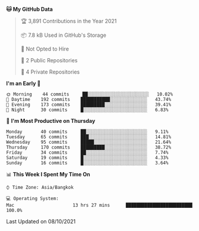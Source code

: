 <!--START_SECTION:waka-->
**🐱 My GitHub Data** 

> 🏆 3,891 Contributions in the Year 2021
 > 
> 📦 7.8 kB Used in GitHub's Storage 
 > 
> 🚫 Not Opted to Hire
 > 
> 📜 2 Public Repositories 
 > 
> 🔑 4 Private Repositories  
 > 
**I'm an Early 🐤** 

```text
🌞 Morning    44 commits     ██░░░░░░░░░░░░░░░░░░░░░░░   10.02% 
🌆 Daytime    192 commits    ███████████░░░░░░░░░░░░░░   43.74% 
🌃 Evening    173 commits    █████████░░░░░░░░░░░░░░░░   39.41% 
🌙 Night      30 commits     █░░░░░░░░░░░░░░░░░░░░░░░░   6.83%

```
📅 **I'm Most Productive on Thursday** 

```text
Monday       40 commits     ██░░░░░░░░░░░░░░░░░░░░░░░   9.11% 
Tuesday      65 commits     ███░░░░░░░░░░░░░░░░░░░░░░   14.81% 
Wednesday    95 commits     █████░░░░░░░░░░░░░░░░░░░░   21.64% 
Thursday     170 commits    █████████░░░░░░░░░░░░░░░░   38.72% 
Friday       34 commits     ██░░░░░░░░░░░░░░░░░░░░░░░   7.74% 
Saturday     19 commits     █░░░░░░░░░░░░░░░░░░░░░░░░   4.33% 
Sunday       16 commits     █░░░░░░░░░░░░░░░░░░░░░░░░   3.64%

```


📊 **This Week I Spent My Time On** 

```text
⌚︎ Time Zone: Asia/Bangkok

💻 Operating System: 
Mac                      13 hrs 27 mins      █████████████████████████   100.0%

```


 Last Updated on 08/10/2021
<!--END_SECTION:waka-->